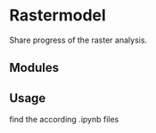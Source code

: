 # Rastermodel
Share progress of the raster analysis.

## Modules

## Usage
find the according .ipynb files

## 
